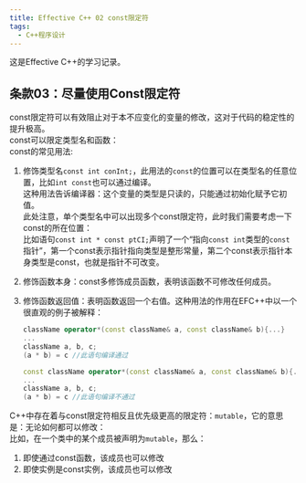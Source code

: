 ```yaml
---
title: Effective C++ 02 const限定符
tags: 
  - C++程序设计
---
```


这是Effective C++的学习记录。

## 条款03：尽量使用Const限定符

const限定符可以有效阻止对于本不应变化的变量的修改，这对于代码的稳定性的提升极高。  
const可以限定类型名和函数：  
const的常见用法:   

1. 修饰类型名`const int conInt;`，此用法的`const`的位置可以在类型名的任意位置，比如`int const`也可以通过编译。  
  这种用法告诉编译器：这个变量的类型是只读的，只能通过初始化赋予它初值。  
  此处注意，单个类型名中可以出现多个const限定符，此时我们需要考虑一下const的所在位置：  
  比如语句`const int * const ptCI;`声明了一个“指向`const int`类型的`const`指针”，第一个const表示指针指向类型是整形常量，第二个const表示指针本身类型是const，也就是指针不可改变。  
2. 修饰函数本身：const多修饰成员函数，表明该函数不可修改任何成员。
3. 修饰函数返回值：表明函数返回一个右值。这种用法的作用在EFC++中以一个很直观的例子被解释：
  
    ```cpp
    className operator*(const className& a, const className& b){...}
    ...
    className a, b, c;
    (a * b) = c //此语句编译通过
    ```

    ```cpp
    const className operator*(const className& a, const className& b){...}
    ...
    className a, b, c;
    (a * b) = c //此语句编译不通过
    ```

C++中存在着与const限定符相反且优先级更高的限定符：`mutable`，它的意思是：无论如何都可以修改：  
比如，在一个类中的某个成员被声明为`mutable`，那么：

1. 即使通过const函数，该成员也可以修改
2. 即使实例是const实例，该成员也可以修改
